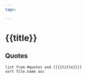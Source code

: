 ```yaml
---
tags:

---
```


# {{title}}

## Quotes
```dataview
list from #quotes and [[{{title}}]]
sort file.name asc
```